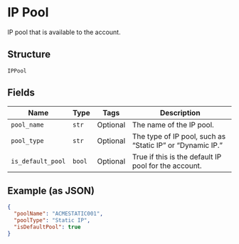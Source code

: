 
# IP Pool

IP pool that is available to the account.

## Structure

`IPPool`

## Fields

| Name | Type | Tags | Description |
|  --- | --- | --- | --- |
| `pool_name` | `str` | Optional | The name of the IP pool. |
| `pool_type` | `str` | Optional | The type of IP pool, such as “Static IP” or “Dynamic IP.” |
| `is_default_pool` | `bool` | Optional | True if this is the default IP pool for the account. |

## Example (as JSON)

```json
{
  "poolName": "ACMESTATIC001",
  "poolType": "Static IP",
  "isDefaultPool": true
}
```

